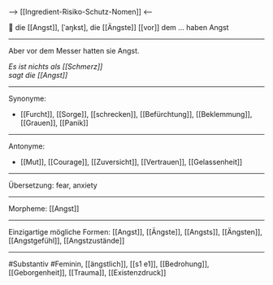 --> [[Ingredient-Risiko-Schutz-Nomen]] <--

🔴 die [[Angst]], [ˈaŋkst], die [[Ängste]]
[[vor]] dem ... haben Angst 

---
Aber vor dem Messer hatten sie Angst.

*Es ist nichts als [[Schmerz]]*  
*sagt die [[Angst]]*  

---
Synonyme:
- [[Furcht]], [[Sorge]], [[schrecken]], [[Befürchtung]], [[Beklemmung]], [[Grauen]], [[Panik]]

---
Antonyme:
- [[Mut]], [[Courage]], [[Zuversicht]], [[Vertrauen]], [[Gelassenheit]]

---
Übersetzung: fear, anxiety

---
Morpheme:
[[Angst]]

---
Einzigartige mögliche Formen: [[Angst]], [[Ängste]], [[Angsts]], [[Ängsten]], [[Angstgefühl]], [[Angstzustände]]

---
#Substantiv #Feminin, [[ängstlich]], [[s1 e1]], [[Bedrohung]], [[Geborgenheit]], [[Trauma]], [[Existenzdruck]]